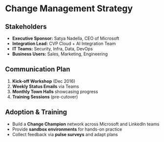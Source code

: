 # Change Management Strategy

## Stakeholders
- **Executive Sponsor:** Satya Nadella, CEO of Microsoft  
- **Integration Lead:** CVP Cloud + AI Integration Team  
- **IT Teams:** Security, Infra, Data, DevOps  
- **Business Users:** Sales, Marketing, Engineering  

## Communication Plan
1. **Kick-off Workshop** (Dec 2016)  
2. **Weekly Status Emails** via Teams  
3. **Monthly Town Halls** showcasing progress  
4. **Training Sessions** (pre-cutover)

## Adoption & Training
- Build a **Change Champion** network across Microsoft and LinkedIn teams  
- Provide **sandbox environments** for hands-on practice  
- Collect feedback via **pulse surveys** and adapt plans
